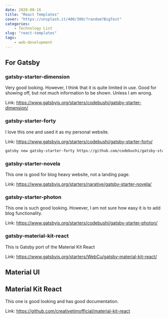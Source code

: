 ```yaml
---
date: 2020-08-16
title: "React Templates"
cover: "https://unsplash.it/400/300/?random?BigTest"
categories: 
    - Technology List
slug: "react-templates"
tags:
    - web-development
---
```


## For Gatsby

### gatsby-starter-dimension

Very good looking. However, I think that it is quite limited in use. Good for showing off, but not much information to be shown. Unless I am wrong. 

Link: https://www.gatsbyjs.org/starters/codebushi/gatsby-starter-dimension/



### gatsby-starter-forty

I love this one and used it as my personal website. 

Link: https://www.gatsbyjs.org/starters/codebushi/gatsby-starter-forty/

```sh
gatsby new gatsby-starter-forty https://github.com/codebushi/gatsby-starter-forty
```





### gatsby-starter-novela

This one is good for blog heavy website, not a landing page.

Link: https://www.gatsbyjs.org/starters/narative/gatsby-starter-novela/



### gatsby-starter-photon

This one is such good looking. However, I am not sure how easy it is to add blog functionality. 

Link: https://www.gatsbyjs.org/starters/codebushi/gatsby-starter-photon/



### gatsby-material-kit-react

This is Gatsby port of the Material Kit React

Link: https://www.gatsbyjs.org/starters/WebCu/gatsby-material-kit-react/



## Material UI

## Material Kit React

This one is good looking and has good documentation.

Link: https://github.com/creativetimofficial/material-kit-react